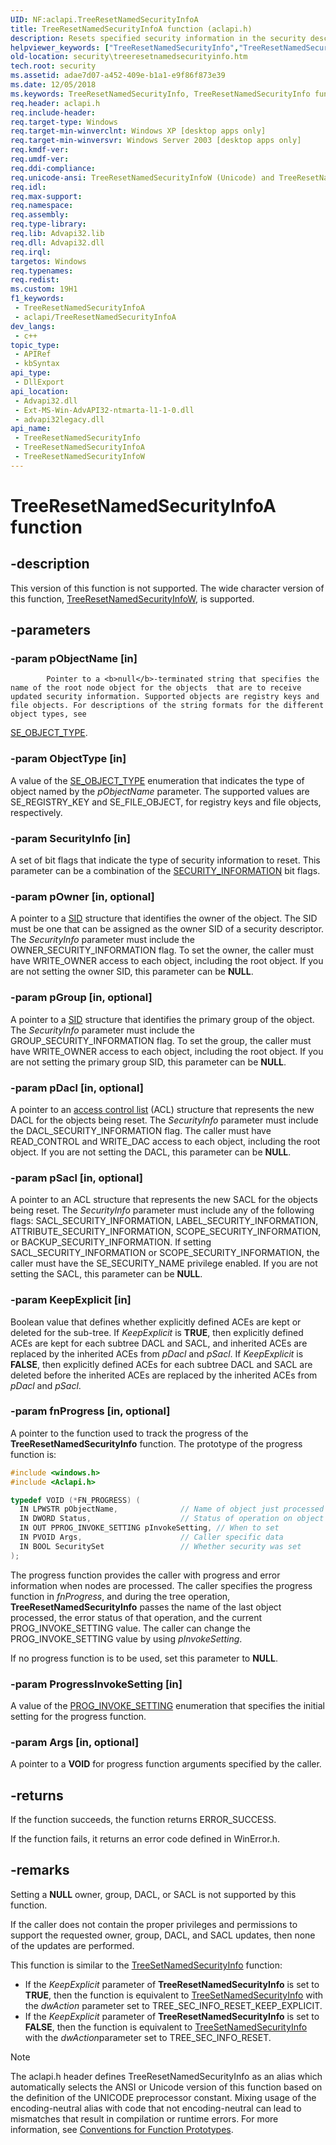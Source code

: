 ```yaml
---
UID: NF:aclapi.TreeResetNamedSecurityInfoA
title: TreeResetNamedSecurityInfoA function (aclapi.h)
description: Resets specified security information in the security descriptor of a specified tree of objects.
helpviewer_keywords: ["TreeResetNamedSecurityInfo","TreeResetNamedSecurityInfo function [Security]","TreeResetNamedSecurityInfoA","TreeResetNamedSecurityInfoW","aclapi/TreeResetNamedSecurityInfo","aclapi/TreeResetNamedSecurityInfoA","aclapi/TreeResetNamedSecurityInfoW","security.treeresetnamedsecurityinfo"]
old-location: security\treeresetnamedsecurityinfo.htm
tech.root: security
ms.assetid: adae7d07-a452-409e-b1a1-e9f86f873e39
ms.date: 12/05/2018
ms.keywords: TreeResetNamedSecurityInfo, TreeResetNamedSecurityInfo function [Security], TreeResetNamedSecurityInfoA, TreeResetNamedSecurityInfoW, aclapi/TreeResetNamedSecurityInfo, aclapi/TreeResetNamedSecurityInfoA, aclapi/TreeResetNamedSecurityInfoW, security.treeresetnamedsecurityinfo
req.header: aclapi.h
req.include-header: 
req.target-type: Windows
req.target-min-winverclnt: Windows XP [desktop apps only]
req.target-min-winversvr: Windows Server 2003 [desktop apps only]
req.kmdf-ver: 
req.umdf-ver: 
req.ddi-compliance: 
req.unicode-ansi: TreeResetNamedSecurityInfoW (Unicode) and TreeResetNamedSecurityInfoA (ANSI)
req.idl: 
req.max-support: 
req.namespace: 
req.assembly: 
req.type-library: 
req.lib: Advapi32.lib
req.dll: Advapi32.dll
req.irql: 
targetos: Windows
req.typenames: 
req.redist: 
ms.custom: 19H1
f1_keywords:
 - TreeResetNamedSecurityInfoA
 - aclapi/TreeResetNamedSecurityInfoA
dev_langs:
 - c++
topic_type:
 - APIRef
 - kbSyntax
api_type:
 - DllExport
api_location:
 - Advapi32.dll
 - Ext-MS-Win-AdvAPI32-ntmarta-l1-1-0.dll
 - advapi32legacy.dll
api_name:
 - TreeResetNamedSecurityInfo
 - TreeResetNamedSecurityInfoA
 - TreeResetNamedSecurityInfoW
---
```


# TreeResetNamedSecurityInfoA function


## -description

This version of this function is not supported. The wide character version of this function, [TreeResetNamedSecurityInfoW](https://docs.microsoft.com/windows/desktop/api/aclapi/nf-aclapi-treeresetnamedsecurityinfow), is supported.

## -parameters

### -param pObjectName [in]

			Pointer to a <b>null</b>-terminated string that specifies the name of the root node object for the objects  that are to receive updated security information. Supported objects are registry keys and file objects. For descriptions of the string formats for the different object types, see 
<a href="https://docs.microsoft.com/windows/desktop/api/accctrl/ne-accctrl-se_object_type">SE_OBJECT_TYPE</a>.

### -param ObjectType [in]

A value of the <a href="https://docs.microsoft.com/windows/desktop/api/accctrl/ne-accctrl-se_object_type">SE_OBJECT_TYPE</a>  enumeration  that indicates the type of object named by the <i>pObjectName</i> parameter. The supported values are SE_REGISTRY_KEY and SE_FILE_OBJECT, for registry keys and file objects, respectively.

### -param SecurityInfo [in]

A set of 
bit flags that indicate the type of security information to reset. This parameter can be a combination of the 
<a href="https://docs.microsoft.com/windows/desktop/SecAuthZ/security-information">SECURITY_INFORMATION</a> bit flags.

### -param pOwner [in, optional]

A pointer to a <a href="https://docs.microsoft.com/windows/desktop/api/winnt/ns-winnt-sid">SID</a> structure that identifies the owner of the object. The SID must be one that can be assigned as the owner SID of a security descriptor. The <i>SecurityInfo</i> parameter must include the OWNER_SECURITY_INFORMATION flag. To set the owner, the caller must have WRITE_OWNER access to each object, including the root object. If you are not setting the owner SID, this parameter can be <b>NULL</b>.

### -param pGroup [in, optional]

A pointer to a <a href="https://docs.microsoft.com/windows/desktop/api/winnt/ns-winnt-sid">SID</a> structure that identifies the primary group of the object. The <i>SecurityInfo</i> parameter must include the GROUP_SECURITY_INFORMATION flag.  To set the group, the caller must have WRITE_OWNER access to each object, including the root object. If you are not setting the primary group SID, this parameter can be <b>NULL</b>.

### -param pDacl [in, optional]

A pointer to an <a href="https://docs.microsoft.com/windows/desktop/SecGloss/a-gly">access control list</a> (ACL) structure that represents the new DACL for the objects being reset. The <i>SecurityInfo</i> parameter must include the DACL_SECURITY_INFORMATION flag. The caller must have READ_CONTROL and WRITE_DAC access to each  object, including the root object. If you are not setting the DACL, this parameter can be <b>NULL</b>.

### -param pSacl [in, optional]

A pointer to an ACL structure that represents the new SACL for the objects being reset.  The <i>SecurityInfo</i> parameter must include any of the following flags: SACL_SECURITY_INFORMATION, LABEL_SECURITY_INFORMATION, ATTRIBUTE_SECURITY_INFORMATION, SCOPE_SECURITY_INFORMATION, or BACKUP_SECURITY_INFORMATION. If setting SACL_SECURITY_INFORMATION or SCOPE_SECURITY_INFORMATION, the caller must have the SE_SECURITY_NAME privilege enabled. If you are not setting the SACL, this parameter can be <b>NULL</b>.

### -param KeepExplicit [in]

Boolean value that defines whether explicitly defined ACEs are kept or deleted for the sub-tree. If  <i>KeepExplicit</i> is <b>TRUE</b>, then explicitly defined ACEs are kept for each subtree DACL and SACL, and inherited ACEs are replaced by the inherited ACEs from <i>pDacl</i> and <i>pSacl</i>.  If  <i>KeepExplicit</i> is <b>FALSE</b>, then explicitly defined ACEs for each subtree DACL and SACL are deleted before the inherited ACEs are replaced by the inherited ACEs from <i>pDacl</i> and <i>pSacl</i>.

### -param fnProgress [in, optional]

A pointer to the function used to track the progress of the <b>TreeResetNamedSecurityInfo</b> function. The prototype of the progress function is:


```cpp
#include <windows.h>
#include <Aclapi.h>

typedef VOID (*FN_PROGRESS) (
  IN LPWSTR pObjectName,              // Name of object just processed
  IN DWORD Status,                    // Status of operation on object
  IN OUT PPROG_INVOKE_SETTING pInvokeSetting, // When to set
  IN PVOID Args,                      // Caller specific data
  IN BOOL SecuritySet                 // Whether security was set
);

```


The progress function provides the caller with progress and error information when nodes are processed. The caller specifies the progress function in <i>fnProgress</i>, and during the tree  operation, <b>TreeResetNamedSecurityInfo</b> passes the name of the last object processed, the error status of that operation, and the current  PROG_INVOKE_SETTING value. The caller can change the PROG_INVOKE_SETTING value by using <i>pInvokeSetting</i>.

If no progress function is to be used, set this parameter to <b>NULL</b>.

### -param ProgressInvokeSetting [in]

A value of the <a href="/windows/win32/api/accctrl/ne-accctrl-prog_invoke_setting">PROG_INVOKE_SETTING</a> enumeration that specifies the initial setting for the progress function.

### -param Args [in, optional]

A pointer to a <b>VOID</b> for progress function arguments specified by the caller.

## -returns

If the function succeeds, the function returns ERROR_SUCCESS.

If the function fails, it returns an error code defined in WinError.h.

## -remarks

Setting a <b>NULL</b> owner, group, DACL, or SACL is not supported by this function.

If the caller does not contain the proper privileges and permissions to support the requested owner, group, DACL, and SACL updates, then none of the updates are performed.

This function is similar to the <a href="https://docs.microsoft.com/windows/desktop/api/aclapi/nf-aclapi-treesetnamedsecurityinfoa">TreeSetNamedSecurityInfo</a> function:

<ul>
<li>If the <i>KeepExplicit</i> parameter of <b>TreeResetNamedSecurityInfo</b> is set to <b>TRUE</b>, then the function is equivalent to  <a href="https://docs.microsoft.com/windows/desktop/api/aclapi/nf-aclapi-treesetnamedsecurityinfoa">TreeSetNamedSecurityInfo</a> with the  <i>dwAction</i> parameter set to  TREE_SEC_INFO_RESET_KEEP_EXPLICIT.</li>
<li>If the <i>KeepExplicit</i> parameter of <b>TreeResetNamedSecurityInfo</b> is set to <b>FALSE</b>, then the function is equivalent to  <a href="https://docs.microsoft.com/windows/desktop/api/aclapi/nf-aclapi-treesetnamedsecurityinfoa">TreeSetNamedSecurityInfo</a> with the  <i>dwAction</i>parameter set to  TREE_SEC_INFO_RESET.</li>
</ul>



> [!NOTE]
> The aclapi.h header defines TreeResetNamedSecurityInfo as an alias which automatically selects the ANSI or Unicode version of this function based on the definition of the UNICODE preprocessor constant. Mixing usage of the encoding-neutral alias with code that not encoding-neutral can lead to mismatches that result in compilation or runtime errors. For more information, see [Conventions for Function Prototypes](/windows/win32/intl/conventions-for-function-prototypes).

